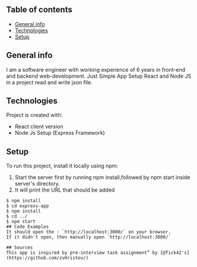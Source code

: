 ## Table of contents
* [General info](#general-info)
* [Technologies](#technologies)
* [Setup](#setup)

## General info
I am a software engineer with working experience of 6 years in front-end and backend web-development.
	Just Simple App
	Setup React and Node JS in a project
	read and write json file.
## Technologies
Project is created with:
* React client version
* Node Js Setup (Express Framework) 
	
## Setup
To run this project, install it locally using npm:
1. Start the server first by running npm install,followed by npm start inside server's directory.
2. It will print the URL that should be added 
````
$ npm install
$ cd express-app
$ npm install
$ cd ../
$ npm start
## Code Examples
It should open the : `http://localhost:3000/` on your browser.
If it didn't open, then manually open `http://localhost:3000/`

## Sources
This app is inspired by pre-interview task assignment” by [@Tick42's](https://github.com/zvHristov/)
